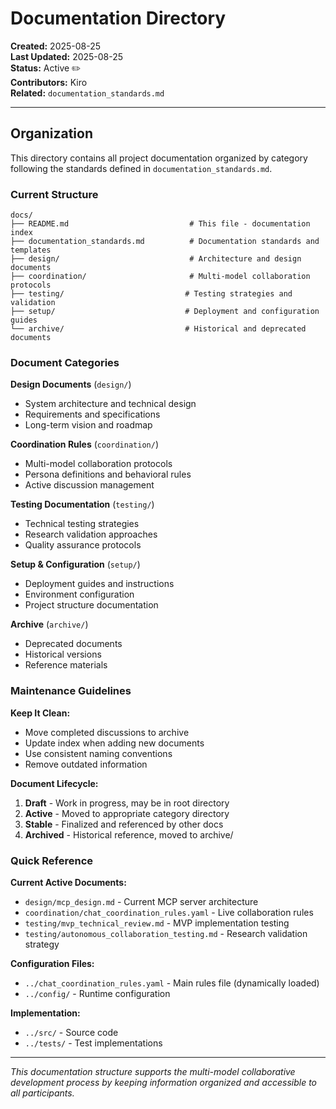 # Documentation Directory

**Created:** 2025-08-25  
**Last Updated:** 2025-08-25  
**Status:** Active ✏️  
**Contributors:** Kiro  
**Related:** `documentation_standards.md`

---

## Organization

This directory contains all project documentation organized by category following the standards defined in `documentation_standards.md`.

### Current Structure

```
docs/
├── README.md                           # This file - documentation index
├── documentation_standards.md          # Documentation standards and templates
├── design/                             # Architecture and design documents
├── coordination/                       # Multi-model collaboration protocols  
├── testing/                           # Testing strategies and validation
├── setup/                             # Deployment and configuration guides
└── archive/                           # Historical and deprecated documents
```

### Document Categories

**Design Documents** (`design/`)
- System architecture and technical design
- Requirements and specifications
- Long-term vision and roadmap

**Coordination Rules** (`coordination/`)
- Multi-model collaboration protocols
- Persona definitions and behavioral rules
- Active discussion management

**Testing Documentation** (`testing/`)
- Technical testing strategies
- Research validation approaches
- Quality assurance protocols

**Setup & Configuration** (`setup/`)
- Deployment guides and instructions
- Environment configuration
- Project structure documentation

**Archive** (`archive/`)
- Deprecated documents
- Historical versions
- Reference materials

### Maintenance Guidelines

**Keep It Clean:**
- Move completed discussions to archive
- Update index when adding new documents
- Use consistent naming conventions
- Remove outdated information

**Document Lifecycle:**
1. **Draft** - Work in progress, may be in root directory
2. **Active** - Moved to appropriate category directory
3. **Stable** - Finalized and referenced by other docs
4. **Archived** - Historical reference, moved to archive/

### Quick Reference

**Current Active Documents:**
- `design/mcp_design.md` - Current MCP server architecture
- `coordination/chat_coordination_rules.yaml` - Live collaboration rules
- `testing/mvp_technical_review.md` - MVP implementation testing
- `testing/autonomous_collaboration_testing.md` - Research validation strategy

**Configuration Files:**
- `../chat_coordination_rules.yaml` - Main rules file (dynamically loaded)
- `../config/` - Runtime configuration

**Implementation:**
- `../src/` - Source code
- `../tests/` - Test implementations

---

*This documentation structure supports the multi-model collaborative development process by keeping information organized and accessible to all participants.*